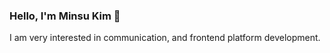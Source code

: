 
### Hello, I'm Minsu Kim 🌟<br/>
I am very interested in communication, and frontend platform development.

